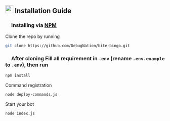 ## <img src="https://cdn.discordapp.com/emojis/814216203466965052.png" width="25px" height="25px"> Installation Guide

### <img src="https://cdn.discordapp.com/emojis/1028680849195020308.png" width="15px" height="15px"> Installing via [NPM](https://www.npmjs.com/)
Clone the repo by running
```bash
git clone https://github.com/DebugNation/bite-bingo.git
```

### <img src="https://cdn.discordapp.com/emojis/1028680849195020308.png" width="15px" height="15px"> After cloning Fill all requirement in `.env` **(rename `.env.example` to `.env`)**, then run

```bash
npm install
```
Command registration

```bash
node deploy-commands.js
```
Start your bot 

```bash
node index.js
```
